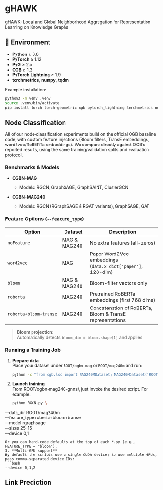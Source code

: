 # gHAWK
gHAWK: Local and Global Neighborhood Aggregation for Representation Learning on Knowledge Graphs

## 🚀 Environment

- **Python** ≥ 3.8  
- **PyTorch** ≥ 1.12  
- **PyG** ≥ 2.x  
- **OGB** ≥ 1.3  
- **PyTorch Lightning** ≥ 1.9  
- **torchmetrics**, **numpy**, **tqdm**

Example installation:

```bash
python3 -m venv .venv
source .venv/bin/activate
pip install torch torch-geometric ogb pytorch_lightning torchmetrics numpy tqdm
``` 

## Node Classification

All of our node‐classification experiments build on the official OGB baseline code, with custom feature injections (Bloom filters, TransE embeddings, word2vec/RoBERTa embeddings). We compare directly against OGB’s reported results, using the same training/validation splits and evaluation protocol.

### Benchmarks & Models

- **OGBN-MAG**  
  - Models: RGCN, GraphSAGE, GraphSAINT, ClusterGCN  

- **OGBN-MAG240**  
  - Models: RGCN (RGraphSAGE & RGAT variants), GraphSAGE, GAT

### Feature Options (`--feature_type`)

| Option                     | Dataset      | Description                                                                    |
|----------------------------|--------------|--------------------------------------------------------------------------------|
| `noFeature`                | MAG & MAG240 | No extra features (all-zeros)                                                  |
| `word2vec`                 | MAG          | Paper Word2Vec embeddings (`data.x_dict['paper']`, 128-dim)                   |
| `bloom`                    | MAG & MAG240 | Bloom-filter vectors only                                                      |
| `roberta`                  | MAG240       | Pretrained RoBERTa embeddings (first 768 dims)                                 |
| `roberta+bloom+transe`     | MAG240       | Concatenation of RoBERTa, Bloom & TransE representations  
> **Bloom projection:**  
> Automatically detects `bloom_dim = bloom.shape[1]` and applies  

### Running a Training Job

1. **Prepare data**  
   Place your dataset under `ROOT/ogbn-mag` or `ROOT/mag240m` and run:
   ```bash
   python -c "from ogb.lsc import MAG240MDataset; MAG240MDataset('ROOT/ogbn-mag')"
   ```
2. **Launch training**  
   From ROOT/ogbn-mag240-gnns/, just invoke the desired script. For example:
   ```bash
   python RGCN.py \
  --data_dir ROOT/mag240m \
  --feature_type roberta+bloom+transe \
  --model rgraphsage \
  --sizes 25-15 \
  --device 0,1
   ```
Or you can hard‐code defaults at the top of each *.py (e.g., FEATURE_TYPE = "bloom").
3. **Multi‐GPU support**  
   By default the scripts use a single CUDA device; to use multiple GPUs, pass comma‐separated device IDs:
   ```bash
   --device 0,1,2
   ```

## Link Prediction
